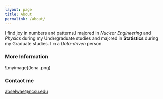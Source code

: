 ```yaml
---
layout: page
title: About
permalink: /about/
---
```


I find joy in numbers and patterns.I majored in _Nuclear_ _Engineering_ and _Physics_ during my Undergraduate studies and majored in __Statistics__ during my Graduate studies. I'm a *Data-driven* person.


### More Information

![myimage](lena .png)


### Contact me

[abselwae@ncsu.edu](mailto:abselwae@ncsu.edu)
